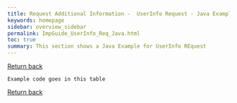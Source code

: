 ```yaml
---
title: Request Additional Information -  UserInfo Request - Java Example
keywords: homepage
sidebar: overview_sidebar
permalink: ImpGuide_UserInfo_Req_Java.html
toc: true
summary: This section shows a Java Example for UserInfo REquest
---
```





[Return back](ImpGuide_OAuth.html#request-additional-information-user-info-request)


```
Example code goes in this table
```



[Return back](ImpGuide_OAuth.html#request-additional-information-user-info-request)